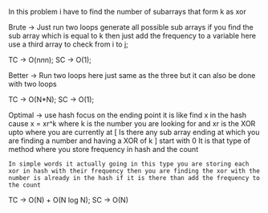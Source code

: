 In this problem i have to find the number of subarrays
that form k as xor

Brute ->
  Just run two loops
  generate all possible sub arrays
  if you find the sub array which is equal to k
  then just add the frequency to a variable
  here use a third array to check from i to j;

TC -> O(n*n*n);
SC -> O(1);

Better ->
  Run two loops here just same as the three but it can also be done
  with two loops

TC -> O(N*N);
SC -> O(1);

Optimal ->
  use hash
  focus on the ending point
  it is like find x in the hash
  cause x = xr^k where k is the number you are looking for
  and xr is the XOR upto where you are currently at
  [
    Is there any sub array ending at which you are finding a number
    and having a XOR of k
  ]
  start with 0
  It is that type of method where you store frequency in hash
  and the count

  `
  In simple words it actually going in this type
  you are storing each xor in hash with their frequency
  then you are finding the xor with the number is already in the hash
  if it is there than add the frequency to the count
  `

  

TC -> O(N) + O(N log N);
SC -> O(N)
